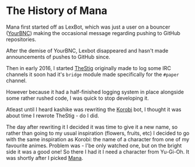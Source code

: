 The History of Mana
===================

Mana first started off as LexBot, which was just a user on a bouncer ([YourBNC]) making the occasional message regarding
pushing to GitHub repositories.

After the demise of YourBNC, Lexbot disappeared and hasn't made announcements of pushes to GitHub since.

Then in early 2016, I started [TheStig] originally made to log some IRC channels it soon had it's `bridge` module
made specifically for the `#paper` channel.

However because it had a half-finished logging system in place alongside some rather rushed code, I was quick to stop
developing it.

Atleast until I heard kashike was rewriting the [Korobi] bot, I thought it was about time I rewrote TheStig - do I did.

The day after rewriting it I decided it was time to give it a new name, so rather than going to my usual inspiration 
(flowers, fruits, etc) I decided to go with the same inspiration as Korobi: the name of a character from one of my 
favourite animes. Problem was - I'be only watched one, but on the bright side it was a good one! So there I had it I 
need a character from Yu-Gi-Oh. It was shortly after I picked [Mana].

[YourBNC]: https://yourbnc.co.uk/
[TheStig]: https://github.com/Lexteam/TheStig
[Korobi]: https://korobi.io/
[Mana]: http://yugioh.wikia.com/wiki/Mana
